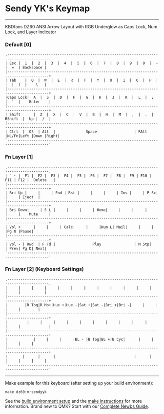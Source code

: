 # Sendy YK's Keymap
---

KBDfans DZ60 ANSI Arrow Layout with RGB Underglow as Caps Lock, Num Lock, and Layer Indicator

### Default [0]
```
,-----------------------------------------------------------------------------------------.
| Esc |  1  |  2  |  3  |  4  |  5  |  6  |  7  |  8  |  9  |  0  |  -  |  =  | Backspace |
|-----------------------------------------------------------------------------------------+
| Tab    |  Q  |  W  |  E  |  R  |  T  |  Y  |  U  |  I  |  O  |  P  |  [  |  ]  |    \   |
|-----------------------------------------------------------------------------------------+
|Caps Lock|  A  |  S  |  D  |  F  |  G  |  H  |  J  |  K  |  L  |  ;  |  '  |    Enter    |
|-----------------------------------------------------------------------------------------+
| Shift      |  Z  |  X  |  C  |  V  |  B  |  N  |  M  |  ,  |  .  |  RShift  |  Up |  /  |
|-----------------------------------------------------------------------------------------+
| Ctrl  |  OS  | Alt  |              Space                 | RAlt |NL/Fn|Left |Down |Right|
`-----------------------------------------------------------------------------------------'
```

### Fn Layer [1]
```
,-----------------------------------------------------------------------------------------.
| ` ~ |  F1 |  F2 |  F3 |  F4 |  F5 |  F6 |  F7 |  F8 |  F9 | F10 | F11 | F12 |  Delete   |
|-----------------------------------------------------------------------------------------+
| Bri Up |     |     | End | Rst |     |     |     | Ins |     | P Sc|     |     | Eject  |
|-----------------------------------------------------------------------------------------+
| Bri Down|     | S L |     |     |     | Home|     |     |     |     |     |    Mute     |
|-----------------------------------------------------------------------------------------+
| Vol +      |     |     | Calc|     |     |Num L| Mail|     |     |          |Pg U |Pause|
|-----------------------------------------------------------------------------------------+
| Vol - | Rwd  | F Fd |                 Play               | M Stp|     | Prev| Pg D| Next|
`-----------------------------------------------------------------------------------------'
```

### Fn Layer [2] (Keyboard Settings)
```
,-----------------------------------------------------------------------------------------.
|     |     |     |     |     |     |     |     |     |     |     |     |     |           |
|-----------------------------------------------------------------------------------------+
|        |R Tog|R Mo+|Hue +|Hue -|Sat +|Sat -|Bri +|Bri -|     |     |     |     |        |
|-----------------------------------------------------------------------------------------+
|         |     |     |     |     |     |     |     |     |     |     |     |             |
|-----------------------------------------------------------------------------------------+
|            |     |     |     |BL - |B Tog|BL +|B Cyc|      |     |          |     |     |
|-----------------------------------------------------------------------------------------+
|       |      |      |                                    |      |     |     |     |     |
`-----------------------------------------------------------------------------------------'
```
---

Make example for this keyboard (after setting up your build environment):

    make dz60:mrsendyyk
    
See the [build environment setup](https://docs.qmk.fm/#/getting_started_build_tools) and the [make instructions](https://docs.qmk.fm/#/getting_started_make_guide) for more information. Brand new to QMK? Start with our [Complete Newbs Guide](https://docs.qmk.fm/#/newbs).
